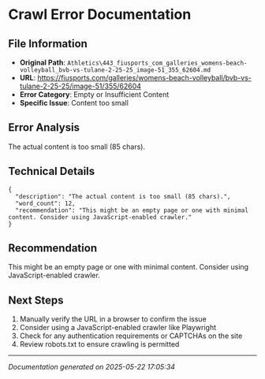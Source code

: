 # Crawl Error Documentation

## File Information
- **Original Path**: `Athletics\443_fiusports_com_galleries_womens-beach-volleyball_bvb-vs-tulane-2-25-25_image-51_355_62604.md`
- **URL**: https://fiusports.com/galleries/womens-beach-volleyball/bvb-vs-tulane-2-25-25/image-51/355/62604
- **Error Category**: Empty or Insufficient Content
- **Specific Issue**: Content too small

## Error Analysis
The actual content is too small (85 chars).

## Technical Details
```
{
  "description": "The actual content is too small (85 chars).",
  "word_count": 12,
  "recommendation": "This might be an empty page or one with minimal content. Consider using JavaScript-enabled crawler."
}
```

## Recommendation
This might be an empty page or one with minimal content. Consider using JavaScript-enabled crawler.

## Next Steps
1. Manually verify the URL in a browser to confirm the issue
2. Consider using a JavaScript-enabled crawler like Playwright
3. Check for any authentication requirements or CAPTCHAs on the site
4. Review robots.txt to ensure crawling is permitted

---
*Documentation generated on 2025-05-22 17:05:34*
